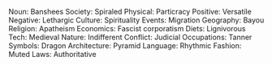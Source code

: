 Noun: Banshees
Society: Spiraled
Physical: Particracy
Positive: Versatile
Negative: Lethargic
Culture: Spirituality
Events: Migration
Geography: Bayou
Religion: Apatheism
Economics: Fascist corporatism
Diets: Lignivorous
Tech: Medieval
Nature: Indifferent
Conflict: Judicial
Occupations: Tanner
Symbols: Dragon
Architecture: Pyramid
Language: Rhythmic
Fashion: Muted
Laws: Authoritative